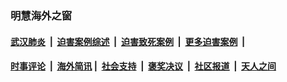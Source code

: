 
### 明慧海外之窗

####  [武汉肺炎](indexes/365.md?t=03280901) &nbsp;|&nbsp;  [迫害案例综述](indexes/328.md?t=03280901) &nbsp;|&nbsp; [迫害致死案例](indexes/277.md?t=03280901)  &nbsp;|&nbsp; [更多迫害案例](indexes/81.md?t=03280901)  &nbsp;|&nbsp; 
####  [时事评论](indexes/19.md?t=03280901) &nbsp;|&nbsp; [海外简讯](indexes/245.md?t=03280901)&nbsp;|&nbsp;  [社会支持](indexes/140.md?t=03280901) &nbsp;|&nbsp; [褒奖决议](indexes/282.md?t=03280901) &nbsp;|&nbsp; [社区报道](indexes/91.md?t=03280901)  &nbsp;|&nbsp; [天人之间](indexes/78.md?t=03280901) 

